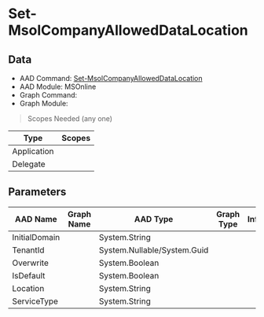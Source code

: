 # Set-MsolCompanyAllowedDataLocation

> 

## Data

+ AAD Command: [Set-MsolCompanyAllowedDataLocation](https://docs.microsoft.com/en-us/powershell/module/MSOnline/Set-MsolCompanyAllowedDataLocation)
+ AAD Module: MSOnline
+ Graph Command: [](https://docs.microsoft.com/en-us/powershell/module//)
+ Graph Module: 

> Scopes Needed (any one)

|Type|Scopes|
|---|---|
|Application||
|Delegate||

## Parameters

|AAD Name|Graph Name|AAD Type|Graph Type|Infos|
|---|---|---|---|---|
|InitialDomain||System.String|||
|TenantId||System.Nullable/System.Guid|||
|Overwrite||System.Boolean|||
|IsDefault||System.Boolean|||
|Location||System.String|||
|ServiceType||System.String|||

